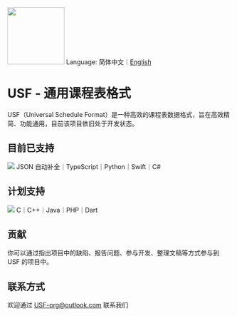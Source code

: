 <image src="https://github.com/user-attachments/assets/563db63c-954f-4d47-839e-c475d88ab7fc" height="128"/>
Language: 简体中文｜<a href="./README_en.md">English</a>

# USF - 通用课程表格式
USF（Universal Schedule Format）是一种高效的课程表数据格式，旨在高效精简、功能通用，目前该项目依旧处于开发状态。

## 目前已支持
<img src="https://skillicons.dev/icons?i=ts,py,swift,cs" />
JSON 自动补全｜TypeScript｜Python｜Swift｜C#

## 计划支持
<img src="https://skillicons.dev/icons?i=c,cpp,java,php,dart" />
C｜C++｜Java｜PHP｜Dart

## 贡献
你可以通过指出项目中的缺陷、报告问题、参与开发、整理文稿等方式参与到 USF 的项目中。

## 联系方式
欢迎通过 USF-org@outlook.com 联系我们
